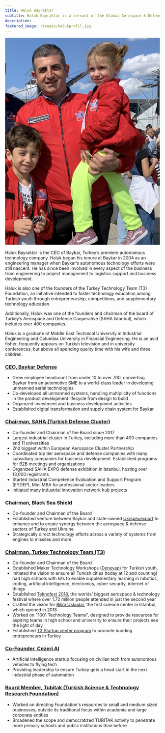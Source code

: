 ```yaml
---
title: Haluk Bayraktar
subtitle: Haluk Bayraktar is a servant of the Global Aerospace & Defense Sector.
description: .
featured_image: /images/halukprofil.jpg
---
```


![](/images/halukprofil.jpg)

Haluk Bayraktar is the CEO of Baykar, Turkey’s premiere autonomous technology company.  Haluk began his tenure at Baykar in 2004 as an engineering manager when Baykar’s autonomous technology efforts were still nascent.  He has since been involved in every aspect of the business from engineering  to project management to logistics support and business development.  

Haluk is also one of the founders of the Turkey Technology Team (T3) Foundation, an initiative intended to foster technology education among Turkish youth through entrepreneurship, competitions, and supplementary technology education. 

Additionally, Haluk was one of the founders and chairman of the board of Turkey’s Aerospace and Defense Cooperative (SAHA Istanbul), which includes over 400 companies.  

Haluk is a graduate of Middle East Technical University in Industrial Engineering and Columbia University in Financial Engineering.  He is an avid fisher, frequently appears on Turkish television and in university conferences, but above all spending quality time with his wife and three children.
<br>

### [CEO, Baykar Defense](http://www.baykarsavunma.com/) 

* Grew employee headcount from under 10 to over 700, converting Baykar from an automotive SME to a world-class leader in developing unmanned aerial technologies
* Co-developed all unmanned systems, handling multiplicity of functions in the product development lifecycle from design to build
* Organized investment and business development activities
* Established digital transformation and supply chain system for Baykar

### [Chairman, SAHA (Turkish Defense Cluster)](https://www.sahaistanbul.org.tr/)

* Co-founder and Chairman of the Board since 2017
* Largest industrial cluster in Turkey, including more than 400 companies and 11 universities
* 2nd biggest within European Aerospace Cluster Partnership
* Coordinated top tier aerospace and defense companies with many subsidiary companies for business development. Established programs for B2B meetings and organizations
* Organized SAHA EXPO defense exhibition in Istanbul, hosting over 13,000 registrants
* Started Industrial Competence Evaluation and Support Program (EYDEP), Mini MBA for professional sector leaders
* Initiated many industrial innovation network hub projects

### Chairman, Black Sea Shield
* Co-founder and Chairman of the Board
* Established venture between Baykar and state-owned [Ukrspecexport](http://www.ukrspecexport.com/index/index/lang/eng) to enhance and to create synergy between the aerospace & defense sectors of Turkey and Ukraine
* Strategically direct technology efforts across a variety of systems from engines to missiles and more

### [Chairman, Turkey Technology Team (T3)](http://turkiyeteknolojitakimi.org/en/)

* Co-founder and Chairman of the Board
* Established Maker Technology Workshops ([Deneyap](https://deneyap.org/)) for Turkish youth. 
* Initiated the vision to ensure all Turkish cities (today at 12 and counting) had high schools with kits to enable supplementary learning in robotics, coding, artificial intelligence, electronics, cyber security, internet of things 
* Established [Teknofest 2018](https://www.teknofest.org/), the worlds' biggest aerospace & technology festival where over 1.72 million people attended in just the second year
* Crafted the vision for [Bilim Usküdar](https://www.bilimuskudar.org), the first science center in Istanbul, which opened in 2018
* Worked on "1001 Technology Teams", designed to provide resources for aspiring teams in high school and university to ensure their projects see the light of day
* Established [T3 Startup center program](https://www.t3gm.org/) to promote budding entrepreneurs in Turkey

### [Co-Founder, Cezeri AI](https://cezerirobot.com/)

* Artificial Intelligence startup focusing on civilian tech from autonomous vehicles to flying tech
* Providing leadership to ensure Turkey gets a head start in the next industrial phase of automation

### [Board Member, Tubitak (Turkish Science & Technology Research Foundation)](http://www.tubitak.gov.tr/) 

* Worked on directing Foundation's resources to small and medium sized businesses, outside its traditional focus within academia and large corporate entities
* Broadened the scope and democratized TUBITAK activity to penetrate more primary schools and public institutions than before
